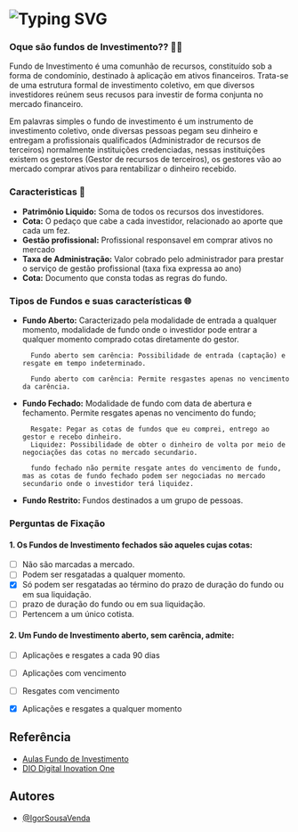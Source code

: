 
# **![Typing SVG](https://readme-typing-svg.demolab.com/?font=Fira+Code&size=35&pause=1000&color=f5f5f5&center=true&width=600&lines=💲SIMULADOR+FUNDO+INVESTIMENTO💲)**


### Oque são fundos de Investimento?? 🤔❔

Fundo de Investimento é uma comunhão de recursos, constituído sob a forma de condomínio, destinado à aplicação em ativos financeiros.
Trata-se de uma estrutura formal de investimento coletivo, em que diversos investidores reúnem seus recusos para investir de forma conjunta no mercado financeiro.

Em palavras simples o fundo de investimento é um instrumento de investimento coletivo, onde diversas pessoas pegam seu dinheiro e entregam a profissionais qualificados (Administrador de recursos de terceiros) normalmente instituições credenciadas, nessas instituições existem os gestores (Gestor de recursos de terceiros), os gestores vão ao mercado comprar ativos para rentabilizar o dinheiro recebido. 

### Caracteristicas 🫡 

- **Patrimônio Liquido:** Soma de todos os recursos dos investidores.
- **Cota:** O pedaço que cabe a cada investidor, relacionado ao aporte que cada um fez.
- **Gestão profissional:** Profissional responsavel em comprar ativos no mercado
- **Taxa de Administração:** Valor cobrado pelo administrador para prestar o serviço de gestão profissional (taxa fixa expressa ao ano)
- **Cota:** Documento que consta todas as regras do fundo.

### Tipos de Fundos e suas características 🌐 
- **Fundo Aberto:** Caracterizado pela modalidade de entrada a qualquer momento, modalidade de fundo onde o investidor pode entrar a qualquer momento comprado cotas diretamente do gestor.     

        Fundo aberto sem carência: Possibilidade de entrada (captação) e resgate em tempo indeterminado.
        
        Fundo aberto com carência: Permite resgastes apenas no vencimento da carência.

- **Fundo Fechado:**  Modalidade de fundo com data de abertura e fechamento. Permite resgates apenas no vencimento do fundo;

        Resgate: Pegar as cotas de fundos que eu comprei, entrego ao gestor e recebo dinheiro.
        Liquidez: Possibilidade de obter o dinheiro de volta por meio de negociações das cotas no mercado secundario.

        fundo fechado não permite resgate antes do vencimento de fundo, mas as cotas de fundo fechado podem ser negociadas no mercado secundario onde o investidor terá liquidez.

- **Fundo Restrito:** Fundos destinados a um grupo de pessoas.
    

### Perguntas de Fixação
#### 1. Os Fundos de Investimento fechados são aqueles cujas cotas:

- [ ]  Não são marcadas a mercado.
- [ ]  Podem ser resgatadas a qualquer momento.
- [x]  Só podem ser resgatadas ao término do prazo de duração do fundo ou em sua liquidação.
- [ ]  prazo de duração do fundo ou em sua liquidação.
- [ ]  Pertencem a um único cotista.

#### 2. Um Fundo de Investimento aberto, sem carência, admite:
- [ ]  Aplicações e resgates a cada 90 dias
- [ ]  Aplicações com vencimento
- [ ]  Resgates com vencimento
- [x]  Aplicações e resgates a qualquer momento


## Referência

 - [Aulas Fundo de Investimento](https://www.youtube.com/playlist?list=PLpDoIofcp9Y785dfahGrk28zmS9kqKj8o)
 - [DIO Digital Inovation One](https://web.dio.me/track/ff5b7fac-24a7-4168-be05-ef01695c8c14)



## Autores

- [@IgorSousaVenda](https://github.com/IgorSousaVenda)

